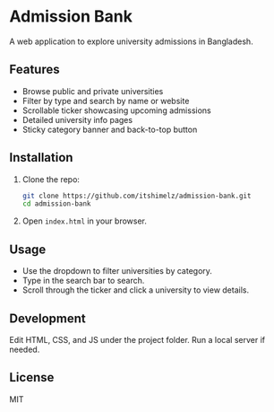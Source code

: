 # Admission Bank

A web application to explore university admissions in Bangladesh.

## Features
- Browse public and private universities
- Filter by type and search by name or website
- Scrollable ticker showcasing upcoming admissions
- Detailed university info pages
- Sticky category banner and back-to-top button

## Installation

1. Clone the repo:
   ```bash
   git clone https://github.com/itshimelz/admission-bank.git
   cd admission-bank
   ```
2. Open `index.html` in your browser.

## Usage

- Use the dropdown to filter universities by category.
- Type in the search bar to search.
- Scroll through the ticker and click a university to view details.

## Development

Edit HTML, CSS, and JS under the project folder. Run a local server if needed.

## License
MIT
